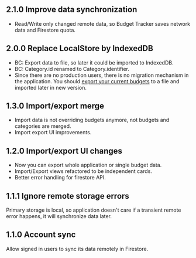 2.1.0 Improve data synchronization
----------------------------------
- Read/Write only changed remote data, so Budget Tracker saves network data and Firestore quota. 

2.0.0 Replace LocalStore by IndexedDB
--------------------------------------
- BC: Export data to file, so later it could be imported to IndexedDB.
- BC: Category.id renamed to Category.identifier.
- Since there are no production users, there is no migration mechanism in the application. You should [export your current budgets](https://carlosvin.github.io/budget-tracker/import-export) to a file and imported later in new version.

1.3.0 Import/export merge
-------------------------
- Import data is not overriding budgets anymore, not budgets and categories are merged.
- Import export UI improvements.

1.2.0 Import/export UI changes
-----------------------------------
- Now you can export whole application or single budget data.
- Import/Export views refactored to be independent cards.
- Better error handling for firestore API.

1.1.1 Ignore remote storage errors
-----------------------------------
Primary storage is local, so application doesn't care if a transient remote error happens, it will synchronize data later.


1.1.0 Account sync
------------------
Allow signed in users to sync its data remotely in Firestore.

